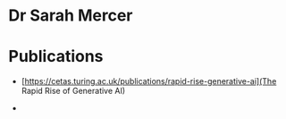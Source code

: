 # Dr Sarah Mercer

# Publications

* [https://cetas.turing.ac.uk/publications/rapid-rise-generative-ai](The Rapid Rise of Generative AI)

* 
